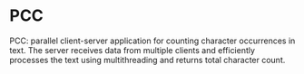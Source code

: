 # PCC
PCC: parallel client-server application for counting character occurrences in text. The server receives data from multiple clients and efficiently processes the text using multithreading and returns total character count.
